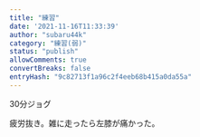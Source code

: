 ```yaml
---
title: "練習"
date: '2021-11-16T11:33:39'
author: "subaru44k"
category: "練習(弱)"
status: "publish"
allowComments: true
convertBreaks: false
entryHash: "9c82713f1a96c2f4eeb68b415a0da55a"
---
```

30分ジョグ

疲労抜き。雑に走ったら左膝が痛かった。

